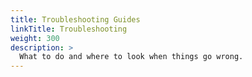 ```yaml
---
title: Troubleshooting Guides
linkTitle: Troubleshooting
weight: 300
description: >
  What to do and where to look when things go wrong.
---
```

